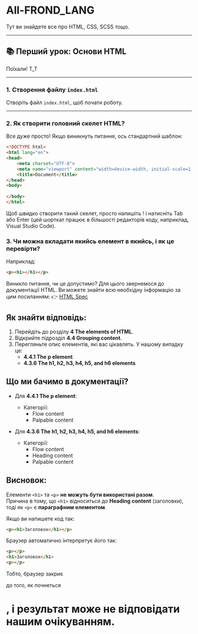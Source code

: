 # All-FROND_LANG
Тут ви знайдете все про HTML, CSS, SCSS тощо.

---

## 📚 Перший урок: Основи HTML

Поїхали! Т_Т

---

### 1. Створення файлу `index.html`
Створіть файл `index.html`, щоб почати роботу.

---

### 2. Як створити головний скелет HTML?

Все дуже просто! Якщо виникнуть питання, ось стандартний шаблон:

```html
<!DOCTYPE html>
<html lang="en">
<head>
    <meta charset="UTF-8">
    <meta name="viewport" content="width=device-width, initial-scale=1.0">
    <title>Document</title>
</head>
<body>
    
</body>
</html>
```

Щоб швидко створити такий скелет, просто напишіть ! і натисніть Tab або Enter (цей шорткат працює в більшості редакторів коду, наприклад, Visual Studio Code).

### 3. Чи можна вкладати якийсь елемент в якийсь, і як це перевірти?

Наприклад:

```html
<p><h1></h1></p>
```
Виникло питання, чи це допустимо? Для цього звернемося до документації HTML. Ви можете знайти всю необхідну інформацію за цим посиланням:
👉 [HTML Spec](https://html.spec.whatwg.org/multipage/)

## Як знайти відповідь:

1. Перейдіть до розділу **4 The elements of HTML**.
2. Відкрийте підрозділ **4.4 Grouping content**.
3. Перегляньте опис елементів, які вас цікавлять. У нашому випадку це:
   - **4.4.1 The p element**
   - **4.3.6 The h1, h2, h3, h4, h5, and h6 elements**

## Що ми бачимо в документації?

- Для **4.4.1 The p element**:
  - Категорії:
    - Flow content
    - Palpable content

- Для **4.3.6 The h1, h2, h3, h4, h5, and h6 elements**:
  - Категорії:
    - Flow content
    - Heading content
    - Palpable content

## Висновок:

Елементи `<h1>` та `<p>` **не можуть бути використані разом**.  
Причина в тому, що `<h1>` відноситься до **Heading content** (заголовки), тоді як `<p>` є **параграфним елементом**. 

Якщо ви напишете код так:

```html
<p><h1>Заголовок</h1></p>
```

Браузер автоматично інтерпретує його так:

```html
<p></p>
<h1>Заголовок</h1>
<p></p>
```

Тобто, браузер закриє <p> до того, як почнеться <h1>, і результат може не відповідати нашим очікуванням.













<!-- # All-FROND_LANG
Here you can find everything about HTML, CSS, SCSS, etc.

Отже, це перший урок наш, поїхали Т_Т:

1) Створюємо index.html файл, далі
2) Для того якщо у вас виникнуть питання як в html створити головний скелет:

<!DOCTYPE html>
<html lang="en">
<head>
    <meta charset="UTF-8">
    <meta name="viewport" content="width=device-width, initial-scale=1.0">
    <title>Document</title>
</head>
<body>
    
</body>
</html>

То все просто, пишете ! і нажимаєте Tab/Enter

3) Якщо у вас виникнуть питання, чи можна ставити в елемент h1 в елемент p Приклад:

<p><h1></h1></p>

То тут вам допоможе документація за цим посиланням: https://html.spec.whatwg.org/multipage/

переходимо туди, шукаємо пункт: 4 The elements of HTML, далі 4.4 Grouping content, і тут вже відкриваємо елементи які ми не знаємо чи можна їх поєднювати разом, у нашому випадку це елемент p і h1, відкриваємо:

4.4.1 The p element і 4.3.6 The h1, h2, h3, h4, h5, and h6 elements

Дивимось в категорії (Categories):

у нас в 4.4.1 The p element категорія: 
- Flow content.
- Palpable content.
а в 4.3.6 The h1, h2, h3, h4, h5, and h6 elements:
- Flow content.
- Heading content.
- Palpable content.

Як бачимо вони не можуть бути разом, оскільки h1, h2, h3, h4, h5 і h6 це є Heading content, тобто головний контент, поки p це параграфний елемент, якщо ми їх так напишемо (<p><h1></h1></p>), то наша сторінка інтепруватиме їх так:

<p></p>
<h1>Heading</h1>
<p></p> -->

